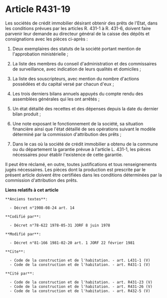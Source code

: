 # Article R431-19

Les sociétés de crédit immobilier désirant obtenir des prêts de l'Etat, dans les conditions prévues par les articles R. 431-1
à R. 431-6, doivent faire parvenir leur demande au directeur général de la caisse des dépôts et consignations avec les pièces
ci-après : 

1. Deux exemplaires des statuts de la société portant mention de l'approbation ministérielle ; 

2. La liste des membres du conseil d'administration et des commissaires de surveillance, avec indication de leurs qualités et
domiciles ; 

3. La liste des souscripteurs, avec mention du nombre d'actions possédées et du capital versé par chacun d'eux ; 

4. Les trois derniers bilans annuels appuyés du compte rendu des assemblées générales qui les ont arrêtés ; 

5. Un état détaillé des recettes et des dépenses depuis la date du dernier bilan produit ; 

6. Une note exposant le fonctionnement de la société, sa situation financière ainsi que l'état détaillé de ses opérations
suivant le modèle déterminé par la commission d'attribution des prêts ; 

7. Dans le cas où la société de crédit immobilier a obtenu de la commune ou du département la garantie prévue à l'article L.
431-1, les pièces nécessaires pour établir l'existence de cette garantie. 

Il peut être réclamé, en outre, toutes justifications et tous renseignements jugés nécessaires. Les pièces dont la production
est prescrite par le présent article doivent être certifiées dans les conditions déterminées par la commission d'attribution
des prêts.

**Liens relatifs à cet article**

	**Anciens textes**:

	  - Décret n°1908-08-24 art. 14

	**Codifié par**:

	  - Décret n°78-622 1978-05-31 JORF 8 juin 1978

	**Modifié par**:

	  - Décret n°81-166 1981-02-20 art. 1 JORF 22 février 1981

	**Cite**:

	  - Code de la construction et de l'habitation. - art. L431-1 (V)
	  - Code de la construction et de l'habitation. - art. R431-1 (V)

	**Cité par**:

	  - Code de la construction et de l'habitation. - art. R431-23 (V)
	  - Code de la construction et de l'habitation. - art. R431-26 (V)
	  - Code de la construction et de l'habitation. - art. R432-5 (V)
